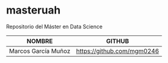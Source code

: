 # masteruah
Repositorio del Máster en Data Science


| NOMBRE | GITHUB |
| ------------- | ------------- |
| Marcos García Muñoz | https://github.com/mgm0246  |
